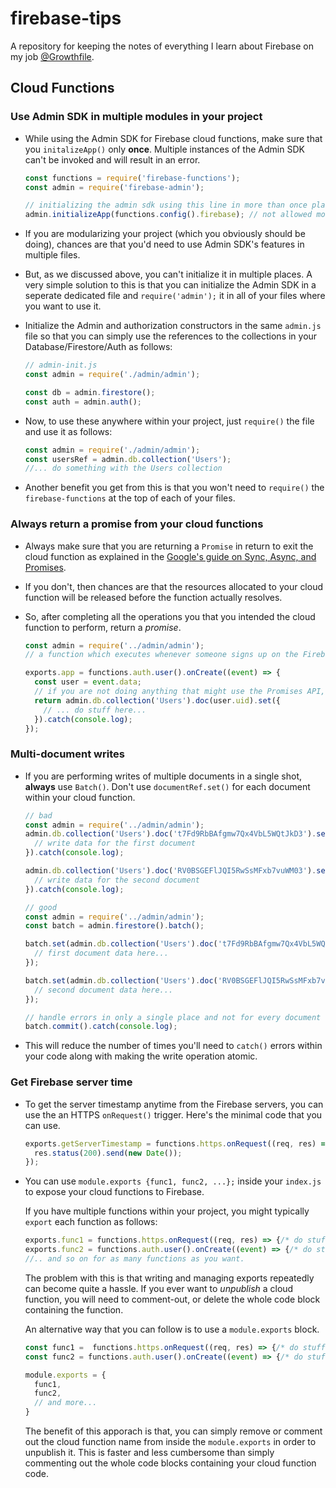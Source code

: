 # firebase-tips

A repository for keeping the notes of everything I learn about Firebase on my job [@Growthfile](https://github.com/growthfilev2/).

## Cloud Functions

### Use Admin SDK in multiple modules in your project

* While using the Admin SDK for Firebase cloud functions, make sure that you `initalizeApp()` only __once__. Multiple instances of the Admin SDK can't be invoked and will result in an error.

  ```javascript
  const functions = require('firebase-functions');
  const admin = require('firebase-admin');

  // initializing the admin sdk using this line in more than once place in the cloud function will result in an error.
  admin.initializeApp(functions.config().firebase); // not allowed more than once
  ```

* If you are modularizing your project (which you obviously should be doing), chances are that you'd need to use Admin SDK's features in multiple files.

* But, as we discussed above, you can't initialize it in multiple places. A very simple solution to this is that you can initialize the Admin SDK in a seperate dedicated file and `require('admin');` it in all of your files where you want to use it.

* Initialize the Admin and authorization constructors in the same `admin.js` file so that you can simply use the references to the collections in your Database/Firestore/Auth as follows:

  ```javascript
  // admin-init.js
  const admin = require('./admin/admin');

  const db = admin.firestore();
  const auth = admin.auth();
  ```

* Now, to use these anywhere within your project, just `require()` the file and use it as follows:

  ```javascript
  const admin = require('./admin/admin');
  const usersRef = admin.db.collection('Users');
  //... do something with the Users collection
  ```

* Another benefit you get from this is that you won't need to `require()` the `firebase-functions` at the top of each of your files.

### Always return a promise from your cloud functions

* Always make sure that you are returning a `Promise` in return to exit the cloud function as explained in the [Google's guide on Sync, Async, and Promises](https://firebase.google.com/docs/functions/terminate-functions).

* If you don't, then chances are that the resources allocated to your cloud function will be released before the function actually resolves.

* So, after completing all the operations you that you intended the cloud function to perform, return a *promise*.

  ```javascript
  const admin = require('../admin/admin');
  // a function which executes whenever someone signs up on the Firebase platform for your app by signing up.

  exports.app = functions.auth.user().onCreate((event) => {
    const user = event.data;
    // if you are not doing anything that might use the Promises API, then simply use `Promise.resolve(true);` to make sure that the Firebase backend receives a Promise in return.
    return admin.db.collection('Users').doc(user.uid).set({
      // ... do stuff here...
    }).catch(console.log);
  });
  ```

### Multi-document writes

* If you are performing writes of multiple documents in a single shot, __always__ use `Batch()`. Don't use `documentRef.set()` for each document within your cloud function.

  ```javascript
  // bad
  const admin = require('../admin/admin');
  admin.db.collection('Users').doc('t7Fd9RbBAfgmw7Qx4VbL5WQtJkD3').set({
    // write data for the first document
  }).catch(console.log);

  admin.db.collection('Users').doc('RV0BSGEFlJQI5RwSsMFxb7vuWM03').set({
    // write data for the second document
  }).catch(console.log);
  ```

  ```javascript
  // good
  const admin = require('../admin/admin');
  const batch = admin.firestore().batch();

  batch.set(admin.db.collection('Users').doc('t7Fd9RbBAfgmw7Qx4VbL5WQtJkD3'), {
    // first document data here...
  });

  batch.set(admin.db.collection('Users').doc('RV0BSGEFlJQI5RwSsMFxb7vuWM03'), {
    // second document data here...
  });

  // handle errors in only a single place and not for every document write.
  batch.commit().catch(console.log);
  ```

* This will reduce the number of times you'll need to `catch()` errors within your code along with making the write operation atomic.

###  Get Firebase server time

* To get the server timestamp anytime from the Firebase servers, you can use the an HTTPS `onRequest()` trigger. Here's the minimal code that you can use.

  ```javascript
  exports.getServerTimestamp = functions.https.onRequest((req, res) => {
    res.status(200).send(new Date());
  });
  ```

* You can use `module.exports {func1, func2, ...};` inside your `index.js` to expose your cloud functions to Firebase.

  If you have multiple functions within your project, you might typically `export` each function as follows:

  ```javascript
  exports.func1 = functions.https.onRequest((req, res) => {/* do stuff */});
  exports.func2 = functions.auth.user().onCreate((event) => {/* do stuff */});
  //.. and so on for as many functions as you want.
  ```

  The problem with this is that writing and managing exports repeatedly can become quite a hassle. If you ever want to *unpublish* a cloud function, you will need to comment-out, or delete the whole code block containing the function.

  An alternative way that you can follow is to use a `module.exports` block.

  ```javascript
  const func1 =  functions.https.onRequest((req, res) => {/* do stuff */});
  const func2 = functions.auth.user().onCreate((event) => {/* do stuff */});

  module.exports = {
    func1,
    func2,
    // and more...
  }
  ```

  The benefit of this apporach is that, you can simply remove or comment out the cloud function name from inside the `module.exports` in order to unpublish it. This is faster and less cumbersome than simply commenting out the whole code blocks containing your cloud function code.
